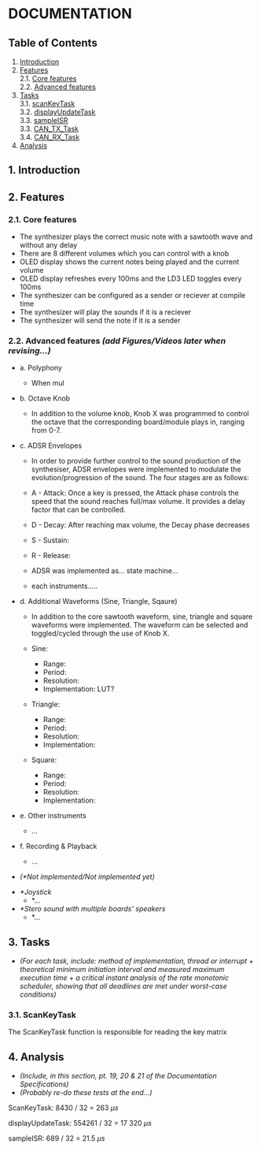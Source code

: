 DOCUMENTATION
=============================

Table of Contents
-----------------------------

1. [Introduction](#introduction)
2. [Features](#features)    
    2.1. [Core features](#corefeatures)     
    2.2. [Advanced features](#advancedfeatures) 
3. [Tasks](#tasks)  
    3.1. [scanKeyTask](#scankeytask)  
    3.2. [displayUpdateTask](#displayupdatetask)    
    3.3. [sampleISR](#sampleISR)    
    3.3. [CAN_TX_Task](#cantxtask)  
    3.4. [CAN_RX_Task](#canrxtask) 
 4. [Analysis](#analysis)   

## 1. Introduction 

## 2. Features
### 2.1. Core features
- The synthesizer plays the correct music note with a sawtooth wave and without any delay
- There are 8 different volumes which you can control with a knob
- OLED display shows the current notes being played and the current volume 
- OLED display refreshes every 100ms and the LD3 LED toggles every 100ms
- The synthesizer can be configured as a sender or reciever at compile time
- The synthesizer will play the sounds if it is a reciever
- The synthesizer will send the note if it is a sender

### 2.2. Advanced features _(add Figures/Videos later when revising...)_
- a. Polyphony
    - When mul
- b. Octave Knob
    - In addition to the volume knob, Knob X was programmed to control the octave that the corresponding board/module plays in, ranging from 0-7.
- c. ADSR Envelopes
    - In order to provide further control to the sound production of the synthesiser, ADSR envelopes were implemented to modulate the evolution/progression of the sound. The four stages are as follows:

    - A - Attack: Once a key is pressed, the Attack phase controls the speed that the sound reaches full/max volume. It provides a delay factor that can be controlled.

    - D - Decay: After reaching max volume, the Decay phase decreases 

    - S - Sustain: 

    - R - Release: 

    - ADSR was implemented as... state machine...

    - each instruments..... 
- d. Additional Waveforms (Sine, Triangle, Sqaure)
    - In addition to the core sawtooth waveform, sine, triangle and square waveforms were implemented. The waveform can be selected and toggled/cycled through the use of Knob X.   

    - Sine: 
        - Range: 
        - Period:
        - Resolution: 
        - Implementation: LUT?  

    - Triangle:
        - Range: 
        - Period:
        - Resolution: 
        - Implementation:  

    - Square: 
        - Range: 
        - Period:
        - Resolution: 
        - Implementation: 

- e. Other instruments
    - ...


- f. Recording & Playback
    - ...

* _(*Not implemented/Not implemented yet)_
- _*Joystick_
    - *...
- _*Stero sound with multiple boards' speakers_
    - *...

## 3. Tasks
* _(For each task, include: method of implementation, thread or interrupt + theoretical minimum initiation interval and measured maximum execution time + a critical instant analysis of the rate monotonic scheduler, showing that all deadlines are met under worst-case conditions)_
### 3.1. ScanKeyTask
The ScanKeyTask function is responsible for reading the key matrix

## 4. Analysis
* _(Include, in this section, pt. 19, 20 & 21 of the *Documentation Specifications*)_
* _(Probably re-do these tests at the end...)_

ScanKeyTask: 8430 / 32 = 263 $\mu s$ 

displayUpdateTask: 554261 / 32 = 17 320 $\mu s$ 

sampleISR: 689 / 32 = 21.5 $\mu s$  
